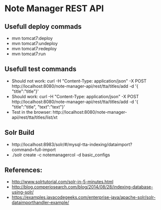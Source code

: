 # Note Manager REST API

## Usefull deploy commads
* mvn tomcat7:deploy
* mvn tomcat7:undeploy
* mvn tomcat7:redeploy
* mvn tomcat7:run

## Usefull test commands
* Should not work: curl -H "Content-Type: application/json" -X POST http://localhost:8080/note-manager-api/rest/tta/titles/add -d '{ "title":"title"}'
* Should work: curl -H "Content-Type: application/json" -X POST http://localhost:8080/note-manager-api/rest/tta/titles/add -d '{ "title":"title", "text":"text"}'
* Test in the browser: http://localhost:8080/note-manager-api/rest/tta/titles/list/xt

## Solr Build
* http://localhost:8983/solr/#/mysql-tta-indexing/dataimport?command=full-import
* ./solr create -c notemanagercol -d basic_configs

## References:
* http://www.solrtutorial.com/solr-in-5-minutes.html
* http://blog.comperiosearch.com/blog/2014/08/28/indexing-database-using-solr/
* https://examples.javacodegeeks.com/enterprise-java/apache-solr/solr-dataimporthandler-example/

